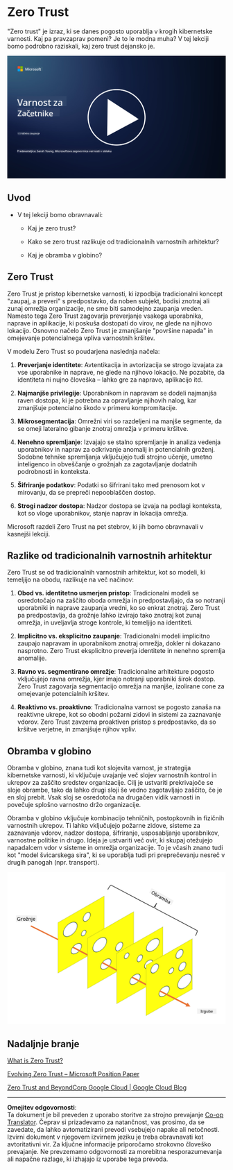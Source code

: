 <!--
CO_OP_TRANSLATOR_METADATA:
{
  "original_hash": "75f77f972d2233c584f87c1eb96c983b",
  "translation_date": "2025-09-03T23:50:37+00:00",
  "source_file": "1.5 Zero trust.md",
  "language_code": "sl"
}
-->
# Zero Trust

"Zero trust" je izraz, ki se danes pogosto uporablja v krogih kibernetske varnosti. Kaj pa pravzaprav pomeni? Je to le modna muha? V tej lekciji bomo podrobno raziskali, kaj zero trust dejansko je.

[![Oglejte si video](../../translated_images/1-5_placeholder.36b707a8de54c96991f42d1e0a5979771993f470834d818e581c8de8c447bc5b.sl.png)](https://learn-video.azurefd.net/vod/player?id=ee1551cc-e7a5-4db6-a897-c286abe68a69)

## Uvod

- V tej lekciji bomo obravnavali:
  
  - Kaj je zero trust?
  
  - Kako se zero trust razlikuje od tradicionalnih varnostnih arhitektur?
  
  - Kaj je obramba v globino?

## Zero Trust

Zero Trust je pristop kibernetske varnosti, ki izpodbija tradicionalni koncept "zaupaj, a preveri" s predpostavko, da noben subjekt, bodisi znotraj ali zunaj omrežja organizacije, ne sme biti samodejno zaupanja vreden. Namesto tega Zero Trust zagovarja preverjanje vsakega uporabnika, naprave in aplikacije, ki poskuša dostopati do virov, ne glede na njihovo lokacijo. Osnovno načelo Zero Trust je zmanjšanje "površine napada" in omejevanje potencialnega vpliva varnostnih kršitev.

V modelu Zero Trust so poudarjena naslednja načela:

1. **Preverjanje identitete**: Avtentikacija in avtorizacija se strogo izvajata za vse uporabnike in naprave, ne glede na njihovo lokacijo. Ne pozabite, da identiteta ni nujno človeška – lahko gre za napravo, aplikacijo itd.

2. **Najmanjše privilegije**: Uporabnikom in napravam se dodeli najmanjša raven dostopa, ki je potrebna za opravljanje njihovih nalog, kar zmanjšuje potencialno škodo v primeru kompromitacije.

3. **Mikrosegmentacija**: Omrežni viri so razdeljeni na manjše segmente, da se omeji lateralno gibanje znotraj omrežja v primeru kršitve.

4. **Nenehno spremljanje**: Izvajajo se stalno spremljanje in analiza vedenja uporabnikov in naprav za odkrivanje anomalij in potencialnih groženj. Sodobne tehnike spremljanja vključujejo tudi strojno učenje, umetno inteligenco in obveščanje o grožnjah za zagotavljanje dodatnih podrobnosti in konteksta.

5. **Šifriranje podatkov**: Podatki so šifrirani tako med prenosom kot v mirovanju, da se prepreči nepooblaščen dostop.

6. **Strogi nadzor dostopa**: Nadzor dostopa se izvaja na podlagi konteksta, kot so vloge uporabnikov, stanje naprav in lokacija omrežja.

Microsoft razdeli Zero Trust na pet stebrov, ki jih bomo obravnavali v kasnejši lekciji.

## Razlike od tradicionalnih varnostnih arhitektur

Zero Trust se od tradicionalnih varnostnih arhitektur, kot so modeli, ki temeljijo na obodu, razlikuje na več načinov:

1. **Obod vs. identitetno usmerjen pristop**: Tradicionalni modeli se osredotočajo na zaščito oboda omrežja in predpostavljajo, da so notranji uporabniki in naprave zaupanja vredni, ko so enkrat znotraj. Zero Trust pa predpostavlja, da grožnje lahko izvirajo tako znotraj kot zunaj omrežja, in uveljavlja stroge kontrole, ki temeljijo na identiteti.

2. **Implicitno vs. eksplicitno zaupanje**: Tradicionalni modeli implicitno zaupajo napravam in uporabnikom znotraj omrežja, dokler ni dokazano nasprotno. Zero Trust eksplicitno preverja identitete in nenehno spremlja anomalije.

3. **Ravno vs. segmentirano omrežje**: Tradicionalne arhitekture pogosto vključujejo ravna omrežja, kjer imajo notranji uporabniki širok dostop. Zero Trust zagovarja segmentacijo omrežja na manjše, izolirane cone za omejevanje potencialnih kršitev.

4. **Reaktivno vs. proaktivno**: Tradicionalna varnost se pogosto zanaša na reaktivne ukrepe, kot so obodni požarni zidovi in sistemi za zaznavanje vdorov. Zero Trust zavzema proaktiven pristop s predpostavko, da so kršitve verjetne, in zmanjšuje njihov vpliv.

## Obramba v globino

Obramba v globino, znana tudi kot slojevita varnost, je strategija kibernetske varnosti, ki vključuje uvajanje več slojev varnostnih kontrol in ukrepov za zaščito sredstev organizacije. Cilj je ustvariti prekrivajoče se sloje obrambe, tako da lahko drugi sloji še vedno zagotavljajo zaščito, če je en sloj prebit. Vsak sloj se osredotoča na drugačen vidik varnosti in povečuje splošno varnostno držo organizacije.

Obramba v globino vključuje kombinacijo tehničnih, postopkovnih in fizičnih varnostnih ukrepov. Ti lahko vključujejo požarne zidove, sisteme za zaznavanje vdorov, nadzor dostopa, šifriranje, usposabljanje uporabnikov, varnostne politike in drugo. Ideja je ustvariti več ovir, ki skupaj otežujejo napadalcem vdor v sisteme in omrežja organizacije. To je včasih znano tudi kot "model švicarskega sira", ki se uporablja tudi pri preprečevanju nesreč v drugih panogah (npr. transport).

![slika](../../translated_images/swisscheese.dc1f2a129515c5af146d3fe0b5e69305e16bfb7ae348d0e4d59a02ada9f5e92b.sl.png)

## Nadaljnje branje

[What is Zero Trust?](https://learn.microsoft.com/security/zero-trust/zero-trust-overview?WT.mc_id=academic-96948-sayoung)

[Evolving Zero Trust – Microsoft Position Paper](https://query.prod.cms.rt.microsoft.com/cms/api/am/binary/RWJJdT?WT.mc_id=academic-96948-sayoung)

[Zero Trust and BeyondCorp Google Cloud | Google Cloud Blog](https://cloud.google.com/blog/topics/developers-practitioners/zero-trust-and-beyondcorp-google-cloud)

---

**Omejitev odgovornosti**:  
Ta dokument je bil preveden z uporabo storitve za strojno prevajanje [Co-op Translator](https://github.com/Azure/co-op-translator). Čeprav si prizadevamo za natančnost, vas prosimo, da se zavedate, da lahko avtomatizirani prevodi vsebujejo napake ali netočnosti. Izvirni dokument v njegovem izvirnem jeziku je treba obravnavati kot avtoritativni vir. Za ključne informacije priporočamo strokovno človeško prevajanje. Ne prevzemamo odgovornosti za morebitna nesporazumevanja ali napačne razlage, ki izhajajo iz uporabe tega prevoda.